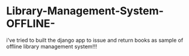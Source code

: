 # Library-Management-System-OFFLINE-
i've tried to built the django app to issue and return books as sample of offline library management system!!!
